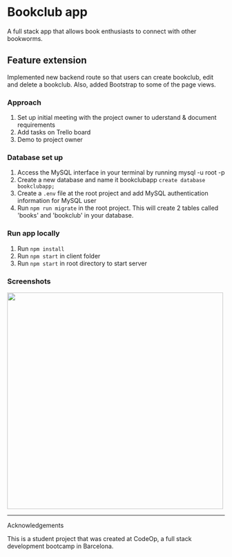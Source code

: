 # Bookclub app

A full stack app that allows book enthusiasts to connect with other bookworms.

## Feature extension
 
Implemented new backend route so that users can create bookclub, edit and delete a bookclub. Also, added Bootstrap to some of the page views.

### Approach

1. Set up initial meeting with the project owner to uderstand & document requirements
2. Add tasks on Trello board
3. Demo to project owner


### Database set up

1. Access the MySQL interface in your terminal by running mysql -u root -p
2. Create a new database and name it bookclubapp `create database bookclubapp;` 
3. Create a `.env` file at the root project and add MySQL authentication information for MySQL user
4. Run `npm run migrate` in the root project. This will create 2 tables called 'books' and 'bookclub' in your database.

### Run app locally

1. Run `npm install`
2. Run `npm start` in client folder
3. Run `npm start` in root directory to start server


### Screenshots

<img width="500" src="https://user-images.githubusercontent.com/95934430/167720294-6e4dddea-9e94-4c2a-8522-d1a82efd8d4b.png">



<hr> 

Acknowledgements

This is a student project that was created at CodeOp, a full stack development bootcamp in Barcelona.


